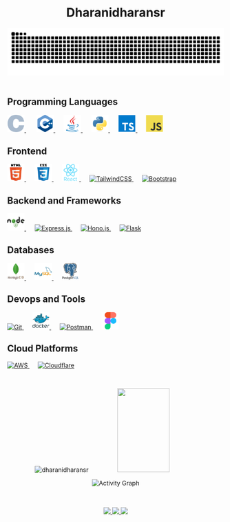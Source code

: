 <div align="center">
  <h1>Dharanidharansr</h1>
</div>


<picture>
  <source media="(prefers-color-scheme: dark)" srcset="https://github.com/dharanidharansr/dharanidharansr/blob/manual-run-output/docker/github-contribution-grid-snake-dark.svg">
  <source media="(prefers-color-scheme: light)" srcset="https://github.com/dharanidharansr/dharanidharansr/blob/manual-run-output/docker/github-contribution-grid-snake.svg">
  <img alt="GitHub Snake Contribution Animation" src="https://github.com/dharanidharansr/dharanidharansr/blob/manual-run-output/docker/github-contribution-grid-snake.svg">
</picture>

<br />
<br />

## Programming Languages
<p align="left">
  <a href="https://www.cprogramming.com/" target="_blank" rel="noreferrer">
    <img src="https://raw.githubusercontent.com/devicons/devicon/master/icons/c/c-original.svg" alt="C" width="40" height="40"/>
  </a>&nbsp;&nbsp;&nbsp;&nbsp;&nbsp;
  <a href="https://www.w3schools.com/cpp/" target="_blank" rel="noreferrer">
    <img src="https://raw.githubusercontent.com/devicons/devicon/master/icons/cplusplus/cplusplus-original.svg" alt="C++" width="40" height="40"/>
  </a>&nbsp;&nbsp;&nbsp;&nbsp;
  <a href="https://www.java.com" target="_blank" rel="noreferrer">
    <img src="https://raw.githubusercontent.com/devicons/devicon/master/icons/java/java-original.svg" alt="Java" width="40" height="40"/>
  </a>&nbsp;&nbsp;&nbsp;&nbsp;
  <a href="https://www.python.org" target="_blank" rel="noreferrer">
    <img src="https://raw.githubusercontent.com/devicons/devicon/master/icons/python/python-original.svg" alt="Python" width="40" height="40"/>
  </a>&nbsp;&nbsp;&nbsp;&nbsp;
  <a href="https://www.typescriptlang.org/" target="_blank" rel="noreferrer">
    <img src="https://raw.githubusercontent.com/devicons/devicon/master/icons/typescript/typescript-original.svg" alt="TypeScript" width="40" height="40"/>
  </a>&nbsp;&nbsp;&nbsp;&nbsp;
  <a href="https://developer.mozilla.org/en-US/docs/Web/JavaScript" target="_blank" rel="noreferrer">
    <img src="https://raw.githubusercontent.com/devicons/devicon/master/icons/javascript/javascript-original.svg" alt="JavaScript" width="40" height="40"/>
  </a>
</p>

## Frontend
<p align="left">
  <a href="https://www.w3.org/html/" target="_blank" rel="noreferrer">
    <img src="https://raw.githubusercontent.com/devicons/devicon/master/icons/html5/html5-original-wordmark.svg" alt="HTML5" width="40" height="40"/>
  </a>&nbsp;&nbsp;&nbsp;&nbsp;
  <a href="https://www.w3schools.com/css/" target="_blank" rel="noreferrer">
    <img src="https://raw.githubusercontent.com/devicons/devicon/master/icons/css3/css3-original-wordmark.svg" alt="CSS3" width="40" height="40"/>
  </a>&nbsp;&nbsp;&nbsp;&nbsp;
  <a href="https://reactjs.org/" target="_blank" rel="noreferrer">
    <img src="https://raw.githubusercontent.com/devicons/devicon/master/icons/react/react-original-wordmark.svg" alt="React" width="40" height="40"/>
  </a>&nbsp;&nbsp;&nbsp;&nbsp;
  <a href="https://tailwindcss.com/" target="_blank" rel="noreferrer">
    <img src="https://www.vectorlogo.zone/logos/tailwindcss/tailwindcss-icon.svg" alt="TailwindCSS" width="40" height="40"/>
  </a>&nbsp;&nbsp;&nbsp;&nbsp;
  <a href="https://getbootstrap.com" target="_blank" rel="noreferrer">
    <img src="https://skillicons.dev/icons?i=bootstrap" alt="Bootstrap" width="40" height="40"/>
  </a>
</p>

## Backend and Frameworks
<p align="left">
  <a href="https://nodejs.org" target="_blank" rel="noreferrer">
    <img src="https://raw.githubusercontent.com/devicons/devicon/master/icons/nodejs/nodejs-original-wordmark.svg" alt="Node.js" width="40" height="40"/>
  </a>&nbsp;&nbsp;&nbsp;&nbsp;
  <a href="https://expressjs.com" target="_blank" rel="noreferrer">
    <img src="https://skillicons.dev/icons?i=express" alt="Express.js" width="40" height="40"/>
  </a>&nbsp;&nbsp;&nbsp;&nbsp;
  <a href="https://hono.dev/" target="_blank" rel="noreferrer">
    <img src="https://hono.dev/images/logo.svg" alt="Hono.js" width="40" height="40"/>
  </a>&nbsp;&nbsp;&nbsp;&nbsp;
  <a href="https://flask.palletsprojects.com/" target="_blank" rel="noreferrer">
    <img src="https://skillicons.dev/icons?i=flask" alt="Flask" width="40" height="40"/>
  </a>
</p>

## Databases
<p align="left">
  <a href="https://www.mongodb.com/" target="_blank" rel="noreferrer">
    <img src="https://raw.githubusercontent.com/devicons/devicon/master/icons/mongodb/mongodb-original-wordmark.svg" alt="MongoDB" width="40" height="40"/>
  </a>&nbsp;&nbsp;&nbsp;&nbsp;
  <a href="https://www.mysql.com/" target="_blank" rel="noreferrer">
    <img src="https://raw.githubusercontent.com/devicons/devicon/master/icons/mysql/mysql-original-wordmark.svg" alt="MySQL" width="40" height="40"/>
  </a>&nbsp;&nbsp;&nbsp;&nbsp;
  <a href="https://www.postgresql.org" target="_blank" rel="noreferrer">
    <img src="https://raw.githubusercontent.com/devicons/devicon/master/icons/postgresql/postgresql-original-wordmark.svg" alt="PostgreSQL" width="40" height="40"/>
  </a>
</p>

## Devops and Tools
<p align="left">
  <a href="https://git-scm.com/" target="_blank" rel="noreferrer">
    <img src="https://www.vectorlogo.zone/logos/git-scm/git-scm-icon.svg" alt="Git" width="40" height="40"/>
  </a>&nbsp;&nbsp;&nbsp;&nbsp;
  <a href="https://www.docker.com/" target="_blank" rel="noreferrer">
    <img src="https://raw.githubusercontent.com/devicons/devicon/master/icons/docker/docker-original-wordmark.svg" alt="Docker" width="40" height="40"/>
  </a>&nbsp;&nbsp;&nbsp;&nbsp;
  <a href="https://postman.com" target="_blank" rel="noreferrer">
    <img src="https://www.vectorlogo.zone/logos/getpostman/getpostman-icon.svg" alt="Postman" width="40" height="40"/>
  </a>&nbsp;&nbsp;&nbsp;&nbsp;
  <a href="https://www.figma.com/" target="_blank" rel="noreferrer">
    <img src="https://raw.githubusercontent.com/devicons/devicon/master/icons/figma/figma-original.svg" alt="Figma" width="40" height="40"/>
  </a>
</p>

## Cloud Platforms
<p align="left">
  <a href="https://aws.amazon.com" target="_blank" rel="noreferrer">
    <img src="https://skillicons.dev/icons?i=aws" alt="AWS" width="40" height="40"/>
  </a>&nbsp;&nbsp;&nbsp;&nbsp;
  <a href="https://www.cloudflare.com/" target="_blank" rel="noreferrer">
    <img src="https://www.vectorlogo.zone/logos/cloudflare/cloudflare-icon.svg" alt="Cloudflare" width="40" height="40"/>
  </a>
</p>

<br />

<p align="center">
  <img src="https://github-readme-stats.vercel.app/api?username=dharanidharansr&show_icons=true&theme=dark" alt="dharanidharansr" width="49%" />
  <img src="https://github-readme-stats-sigma-five.vercel.app/api/top-langs/?username=dharanidharansr&layout=compact&theme=dark&langs_count=6" width="49%" height="195px"/>
</p>

<div align="center">
  <img src="https://github-readme-activity-graph.vercel.app/graph?username=dharanidharansr&theme=react-dark&hide_border=true&area=true" alt="Activity Graph"/>
</div>

<br />
<br />

<p align="center">
  <a href="https://linkedin.com/in/dharanidharansr">
    <img src="https://img.shields.io/badge/-LinkedIn-0077B5?style=for-the-badge&logo=linkedin&logoColor=white" />
  </a>
  <a href="https://instagram.com/_patrick_bateman.18">
    <img src="https://img.shields.io/badge/-Instagram-E4405F?style=for-the-badge&logo=instagram&logoColor=white" />
  </a>
  <a href="mailto:dharanidharan.sr@outlook.com">
    <img src="https://img.shields.io/badge/-Email-D14836?style=for-the-badge&logo=gmail&logoColor=white" />
  </a>
</p>
